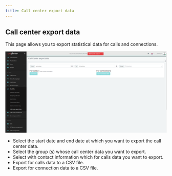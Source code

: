 ```yaml
---
title: Call center export data
---
```


## Call center export data

This page allows you to export statistical data for calls and connections.

![Call center export data](/images/call-center-export-data.png)

- Select the start date and end date at which you want to export the call center data.
- Select the group (s) whose call center data you want to export.
- Select with contact information which for calls data you want to export.
- Export for calls data to a CSV file.
- Export for connection data to a CSV file.